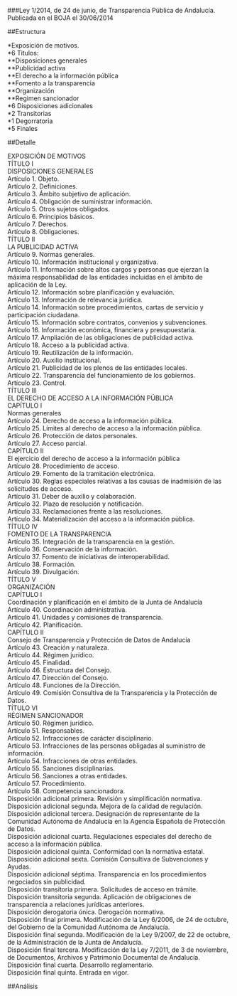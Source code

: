 ###Ley 1/2014, de 24 de junio, de Transparencia Pública de Andalucía.
Publicada en el BOJA el 30/06/2014

##Estructura  

*Exposición de motivos.  
*6 Titulos:  
  **Disposiciones generales  
  **Publicidad activa  
  **El derecho a la información pública  
  **Fomento a la transparencia  
  **Organización  
  **Regimen sancionador  
*6 Disposiciones adicionales  
*2 Transitorias  
*1 Degorratoria  
*5 Finales  


##Detalle

EXPOSICIÓN DE MOTIVOS  
TÍTULO I  
DISPOSICIONES GENERALES  
Artículo 1. Objeto.  
Artículo 2. Definiciones.  
Artículo 3. Ámbito subjetivo de aplicación.  
Artículo 4. Obligación de suministrar información.  
Artículo 5. Otros sujetos obligados.  
Artículo 6. Principios básicos.  
Artículo 7. Derechos.  
Artículo 8. Obligaciones.  
TÍTULO II  
LA PUBLICIDAD ACTIVA  
Artículo 9. Normas generales.  
Artículo 10. Información institucional y organizativa.  
Artículo 11. Información sobre altos cargos y personas que ejerzan la máxima responsabilidad de las entidades incluidas en el ámbito de aplicación de la Ley.  
Artículo 12. Información sobre planificación y evaluación.  
Artículo 13. Información de relevancia jurídica.  
Artículo 14. Información sobre procedimientos, cartas de servicio y participación ciudadana.   
Artículo 15. Información sobre contratos, convenios y subvenciones.  
Artículo 16. Información económica, financiera y presupuestaria.  
Artículo 17. Ampliación de las obligaciones de publicidad activa.  
Artículo 18. Acceso a la publicidad activa.  
Artículo 19. Reutilización de la información.  
Artículo 20. Auxilio institucional.  
Artículo 21. Publicidad de los plenos de las entidades locales.   
Artículo 22. Transparencia del funcionamiento de los gobiernos.  
Artículo 23. Control.  
TÍTULO III  
EL DERECHO DE ACCESO A LA INFORMACIÓN PÚBLICA  
CAPÍTULO I  
Normas generales  
Artículo 24. Derecho de acceso a la información pública.  
Artículo 25. Límites al derecho de acceso a la información pública.  
Artículo 26. Protección de datos personales.  
Artículo 27. Acceso parcial.  
CAPÍTULO II  
El ejercicio del derecho de acceso a la información pública  
Artículo 28. Procedimiento de acceso.   
Artículo 29. Fomento de la tramitación electrónica.  
Artículo 30. Reglas especiales relativas a las causas de inadmisión de las solicitudes de acceso.  
Artículo 31. Deber de auxilio y colaboración.  
Artículo 32. Plazo de resolución y notificación.  
Artículo 33. Reclamaciones frente a las resoluciones.  
Artículo 34. Materialización del acceso a la información pública.  
TÍTULO IV  
FOMENTO DE LA TRANSPARENCIA  
Artículo 35. Integración de la transparencia en la gestión.  
Artículo 36. Conservación de la información.  
Artículo 37. Fomento de iniciativas de interoperabilidad.  
Artículo 38. Formación.  
Artículo 39. Divulgación.  
TÍTULO V  
ORGANIZACIÓN  
CAPÍTULO I  
Coordinación y planificación en el ámbito de la Junta de Andalucía  
Artículo 40. Coordinación administrativa.  
Artículo 41. Unidades y comisiones de transparencia.  
Artículo 42. Planificación.  
CAPÍTULO II  
Consejo de Transparencia y Protección de Datos de Andalucía  
Artículo 43. Creación y naturaleza.  
Artículo 44. Régimen jurídico.  
Artículo 45. Finalidad.  
Artículo 46. Estructura del Consejo.  
Artículo 47. Dirección del Consejo.  
Artículo 48. Funciones de la Dirección.  
Artículo 49. Comisión Consultiva de la Transparencia y la Protección de Datos.  
TÍTULO VI  
RÉGIMEN SANCIONADOR  
Artículo 50. Régimen jurídico.  
Artículo 51. Responsables.  
Artículo 52. Infracciones de carácter disciplinario.  
Artículo 53. Infracciones de las personas obligadas al suministro de información.  
Artículo 54. Infracciones de otras entidades.  
Artículo 55. Sanciones disciplinarias.  
Artículo 56. Sanciones a otras entidades.  
Artículo 57. Procedimiento.  
Artículo 58. Competencia sancionadora.  
Disposición adicional primera. Revisión y simplificación normativa.  
Disposición adicional segunda. Mejora de la calidad de regulación.  
Disposición adicional tercera. Designación de representante de la Comunidad Autónoma de Andalucía en la Agencia Española de Protección de Datos.  
Disposición adicional cuarta. Regulaciones especiales del derecho de acceso a la información pública.  
Disposición adicional quinta. Conformidad con la normativa estatal.  
Disposición adicional sexta. Comisión Consultiva de Subvenciones y Ayudas.  
Disposición adicional séptima. Transparencia en los procedimientos negociados sin publicidad.  
Disposición transitoria primera. Solicitudes de acceso en trámite.  
Disposición transitoria segunda. Aplicación de obligaciones de transparencia a relaciones jurídicas anteriores.  
Disposición derogatoria única. Derogación normativa.  
Disposición final primera. Modificación de la Ley 6/2006, de 24 de octubre, del Gobierno de la Comunidad Autónoma de Andalucía.  
Disposición final segunda. Modificación de la Ley 9/2007, de 22 de octubre, de la Administración de la Junta de Andalucía.  
Disposición final tercera. Modificación de la Ley 7/2011, de 3 de noviembre, de Documentos, Archivos y Patrimonio Documental de Andalucía.  
Disposición final cuarta. Desarrollo reglamentario.  
Disposición final quinta. Entrada en vigor.  

##Análisis


